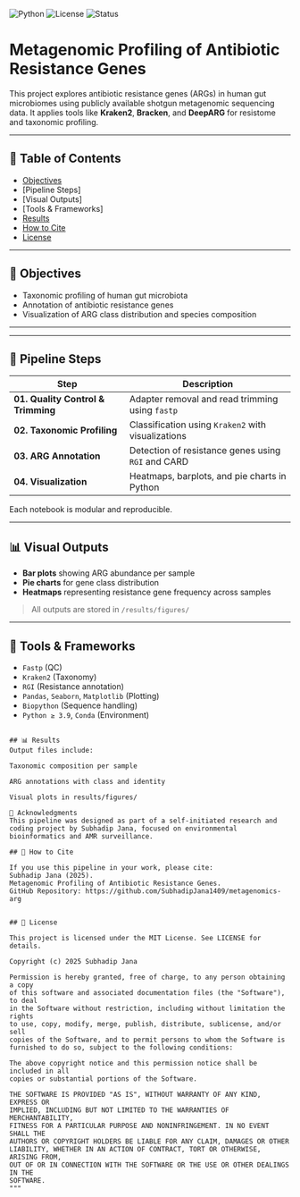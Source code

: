 ![Python](https://img.shields.io/badge/Python-3.10-blue?logo=python)
![License](https://img.shields.io/badge/License-MIT-green.svg)
![Status](https://img.shields.io/badge/Project-Active-brightgreen)

# Metagenomic Profiling of Antibiotic Resistance Genes

This project explores antibiotic resistance genes (ARGs) in human gut microbiomes using publicly available shotgun metagenomic sequencing data. It applies tools like **Kraken2**, **Bracken**, and **DeepARG** for resistome and taxonomic profiling.

---

## 📑 Table of Contents

- [Objectives](#objectives)
- [Pipeline Steps]
- [Visual Outputs]
- [Tools & Frameworks]
- [Results](#results)
- [How to Cite](#how-to-cite)
- [License](#license)

---

## 🎯 Objectives

- Taxonomic profiling of human gut microbiota
- Annotation of antibiotic resistance genes
- Visualization of ARG class distribution and species composition

---


---

## 🔬 Pipeline Steps

| Step | Description |
|------|-------------|
| **01. Quality Control & Trimming** | Adapter removal and read trimming using `fastp` |
| **02. Taxonomic Profiling**        | Classification using `Kraken2` with visualizations |
| **03. ARG Annotation**             | Detection of resistance genes using `RGI` and CARD |
| **04. Visualization**              | Heatmaps, barplots, and pie charts in Python |

Each notebook is modular and reproducible.

---

## 📊 Visual Outputs

- **Bar plots** showing ARG abundance per sample
- **Pie charts** for gene class distribution
- **Heatmaps** representing resistance gene frequency across samples

> All outputs are stored in `/results/figures/`

---

## 🧪 Tools & Frameworks

- `Fastp` (QC)
- `Kraken2` (Taxonomy)
- `RGI` (Resistance annotation)
- `Pandas`, `Seaborn`, `Matplotlib` (Plotting)
- `Biopython` (Sequence handling)
- `Python ≥ 3.9`, `Conda` (Environment)



```

## 📊 Results
Output files include:

Taxonomic composition per sample

ARG annotations with class and identity

Visual plots in results/figures/

🤝 Acknowledgments
This pipeline was designed as part of a self-initiated research and coding project by Subhadip Jana, focused on environmental bioinformatics and AMR surveillance.

## 📖 How to Cite

If you use this pipeline in your work, please cite:
Subhadip Jana (2025).
Metagenomic Profiling of Antibiotic Resistance Genes.
GitHub Repository: https://github.com/SubhadipJana1409/metagenomics-arg


## 🪪 License

This project is licensed under the MIT License. See LICENSE for details.

Copyright (c) 2025 Subhadip Jana

Permission is hereby granted, free of charge, to any person obtaining a copy
of this software and associated documentation files (the "Software"), to deal
in the Software without restriction, including without limitation the rights
to use, copy, modify, merge, publish, distribute, sublicense, and/or sell
copies of the Software, and to permit persons to whom the Software is
furnished to do so, subject to the following conditions:

The above copyright notice and this permission notice shall be included in all
copies or substantial portions of the Software.

THE SOFTWARE IS PROVIDED "AS IS", WITHOUT WARRANTY OF ANY KIND, EXPRESS OR
IMPLIED, INCLUDING BUT NOT LIMITED TO THE WARRANTIES OF MERCHANTABILITY,
FITNESS FOR A PARTICULAR PURPOSE AND NONINFRINGEMENT. IN NO EVENT SHALL THE
AUTHORS OR COPYRIGHT HOLDERS BE LIABLE FOR ANY CLAIM, DAMAGES OR OTHER
LIABILITY, WHETHER IN AN ACTION OF CONTRACT, TORT OR OTHERWISE, ARISING FROM,
OUT OF OR IN CONNECTION WITH THE SOFTWARE OR THE USE OR OTHER DEALINGS IN THE
SOFTWARE.
"""
